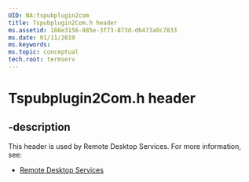 ```yaml
---
UID: NA:tspubplugin2com
title: Tspubplugin2Com.h header
ms.assetid: 188e3156-885e-3f73-873d-d6473a0c7833
ms.date: 01/11/2019
ms.keywords: 
ms.topic: conceptual
tech.root: termserv
---
```


# Tspubplugin2Com.h header


## -description


This header is used by Remote Desktop Services. For more information, see:

- [Remote Desktop Services](../_termserv/index.md)

